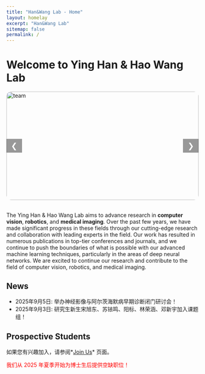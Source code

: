 ```yaml
---
title: "Han&Wang Lab - Home"
layout: homelay
excerpt: "Han&Wang Lab"
sitemap: false
permalink: /
---
```


# Welcome to Ying Han & Hao Wang Lab

<!-- 统一 16:9 轮播 -->
<style>

/* === 画框：16:9 + 圆角 === */
.carousel-dual{
  position:relative;
  max-width:100%;
  margin:auto;
  overflow:hidden;   /* 必须，让圆角把图片裁掉 */
  aspect-ratio:16 / 9;
  border-radius:12px; /* 圆角大小随意调 */
}
/* IE / 旧浏览器 fallback（如需要） */
@supports not (aspect-ratio:16/9){
  .carousel-dual{height:0; padding-bottom:56.25%;}
}

/* === 图片：铺满 + 居中裁剪 + 无边框 === */
.carousel-dual img{
  position:absolute;
  top:0; left:0;
  width:100%; height:100%;
  object-fit:cover;
  display:none;
  border:none;
  border-radius:12px; /* 与容器保持一致 */
}
.carousel-dual img.active{display:block;}

/* === 按钮 === */
.carousel-dual button{
  position:absolute;
  top:50%; transform:translateY(-50%);
  background:rgba(0,0,0,.4); color:#fff;
  border:none; padding:6px 12px; font-size:20px;
  cursor:pointer; user-select:none;
}
.carousel-dual .prev{left:0;}
.carousel-dual .next{right:0;}
</style>

<!-- === 图片容器 === -->
<div class="carousel-dual">
  <img src="{{ site.url }}{{ site.baseurl }}/images/teampic/teamall.jpg" class="active" alt="team">
   <img src="{{ site.url }}{{ site.baseurl }}/images/teampic/team3.jpg" alt="team3">
  <img src="{{ site.url }}{{ site.baseurl }}/images/teampic/team2.jpg" alt="lab">

  <button class="prev" onclick="changeD(-1)">&#10094;</button>
  <button class="next" onclick="changeD(1)">&#10095;</button>
</div>

<!-- === 轮播逻辑 === -->
<script>
(function(){
  const imgs = document.querySelectorAll('.carousel-dual img');
  let idx = 0;

  window.changeD = function(d){
    imgs[idx].classList.remove('active');
    idx = (idx + d + imgs.length) % imgs.length;
    imgs[idx].classList.add('active');
  };

  /* 自动播放 */
  setInterval(function(){ changeD(1); }, 4000);
})();
</script>

<!-- ![]({{ site.url }}{{ site.baseurl }}/images/teamall.jpg){: style="width: 150px; float: left;margin-right: 20px; border: 10px"} -->
<!-- ![]({{ site.url }}{{ site.baseurl }}/images/teampic/teamall.jpg){: style="width: 100%; border: 10px"} -->
<br>


The Ying Han & Hao Wang Lab aims to advance research in **computer vision**, **robotics**, and **medical imaging**. Over the past few years, we have made significant progress in these fields through our cutting-edge research and collaboration with leading experts in the field. Our work has resulted in numerous publications in top-tier conferences and journals, and we continue to push the boundaries of what is possible with our advanced machine learning techniques, particularly in the areas of deep neural networks. We are excited to continue our research and contribute to the field of computer vision, robotics, and medical imaging.
<br>

## News

* 2025年9月5日: 举办神经影像与阿尔茨海默病早期诊断闭门研讨会！
* 2025年9月3日: 研究生新生宋旭东、苏铱鸣、阳标、林荣涵、邓新宇加入课题组！
<!-- * Jul 02, 2021: [College of Engineering Offers Applied Machine Learning Intensive for Summer](https://news.uark.edu/articles/57146/college-of-engineering-offers-applied-machine-learning-intensive-for-summer) -->

## Prospective Students

如果您有兴趣加入，请参阅*[Join Us](recruitment)* 页面。

<p style="color:red;">我们从 2025 年夏季开始为博士生后提供空缺职位！</p>
